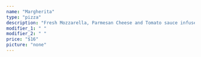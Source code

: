 ```yaml
---
name: "Margherita"
type: "pizza"
description: "Fresh Mozzarella, Parmesan Cheese and Tomato sauce infused with 21st Amendment's El Sully Lager."
modifier_1: " "
modifier_2: " "
price: "$16"
picture: "none"
---
```

